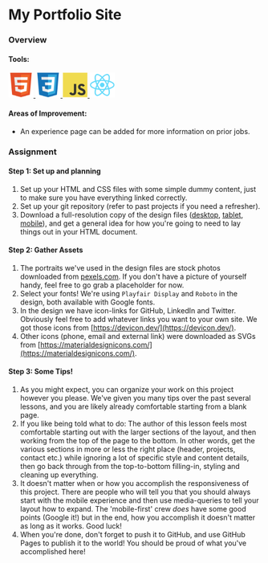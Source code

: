 # My Portfolio Site

<!-- A **live preview** of the project is [here](https://lucasstinson.github.io/portfolio/). -->

### Overview

#### **Tools:**

<p align="left"> 
<a href="https://developer.mozilla.org/en-US/docs/Web/HTML" target="_blank"> <img src="https://raw.githubusercontent.com/devicons/devicon/master/icons/html5/html5-original.svg" alt="html5" width="50" height="50"/> </a> 
<a href="https://developer.mozilla.org/en-US/docs/Web/CSS" target="_blank"> <img src="https://raw.githubusercontent.com/devicons/devicon/master/icons/css3/css3-original.svg" alt="css3" width="50" height="50"/> </a>
<a href="https://developer.mozilla.org/en-US/docs/Web/JavaScript" target="_blank"> <img src="https://raw.githubusercontent.com/devicons/devicon/master/icons/javascript/javascript-original.svg" alt="javascript" width="50" height="50"/> </a>
<a href="https://reactjs.org/" target="_blank"> <img src="https://raw.githubusercontent.com/devicons/devicon/master/icons/react/react-original.svg" alt="react" width="50" height="50"/> </a>
</p>

#### **Areas of Improvement:**

- An experience page can be added for more information on prior jobs.

### Assignment

<div class="lesson-content__panel" markdown="1">

#### Step 1: Set up and planning

1. Set up your HTML and CSS files with some simple dummy content, just to make sure you have everything linked correctly.
2. Set up your git repository (refer to past projects if you need a refresher).
3. Download a full-resolution copy of the design files ([desktop](https://cdn.statically.io/gh/TheOdinProject/curriculum/1c8b5c739efd263e8cc48703988b18d6e3afe034/advanced_html_css/responsive-design/project_personal_portfolio/imgs/portfolio.png), [tablet](https://cdn.statically.io/gh/TheOdinProject/curriculum/1c8b5c739efd263e8cc48703988b18d6e3afe034/advanced_html_css/responsive-design/project_personal_portfolio/imgs/portfolio%20tablet.png), [mobile](https://cdn.statically.io/gh/TheOdinProject/curriculum/1c8b5c739efd263e8cc48703988b18d6e3afe034/advanced_html_css/responsive-design/project_personal_portfolio/imgs/portfolio%20mobile.png)), and get a general idea for how you're going to need to lay things out in your HTML document.

#### Step 2: Gather Assets

1. The portraits we've used in the design files are stock photos downloaded from [pexels.com](https://www.pexels.com/). If you don't have a picture of yourself handy, feel free to go grab a placeholder for now.
2. Select your fonts! We're using `Playfair Display` and `Roboto` in the design, both available with Google fonts.
3. In the design we have icon-links for GitHub, LinkedIn and Twitter. Obviously feel free to add whatever links you want to your own site. We got those icons from [https://devicon.dev/](https://devicon.dev/).
4. Other icons (phone, email and external link) were downloaded as SVGs from [https://materialdesignicons.com/](https://materialdesignicons.com/).

#### Step 3: Some Tips!

1. As you might expect, you can organize your work on this project however you please. We've given you many tips over the past several lessons, and you are likely already comfortable starting from a blank page.
2. If you like being told what to do: The author of this lesson feels most comfortable starting out with the larger sections of the layout, and then working from the top of the page to the bottom. In other words, get the various sections in more or less the right place (header, projects, contact etc.) while ignoring a lot of specific style and content details, then go back through from the top-to-bottom filling-in, styling and cleaning up everything.
3. It doesn't matter when or how you accomplish the responsiveness of this project. There are people who will tell you that you should always start with the mobile experience and then use media-queries to tell your layout how to expand. The 'mobile-first' crew _does_ have some good points (Google it!) but in the end, how you accomplish it doesn't matter as long as it works. Good luck!
4. When you're done, don't forget to push it to GitHub, and use GitHub Pages to publish it to the world! You should be proud of what you've accomplished here!

</div>
